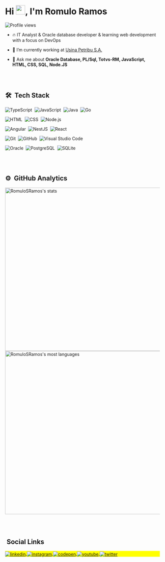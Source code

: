 

<h1 align="left">Hi <img src="https://raw.githubusercontent.com/kaueMarques/kaueMarques/master/hi.gif" width="30px">, I'm Romulo Ramos</h1>
<p align="left"> <img src="https://komarev.com/ghpvc/?username=RomuloSRamos&color=yellow" alt="Profile views" /> </p>

- 🔥 IT Analyst & Oracle database developer & learning web development with a focus on DevOps

- 🔭 I’m currently working at [Usina Petribu S.A.](https://www.petribusa.com.br)

<!--
- 🌱 I’m currently learning ...

- 👨‍💻 All of my projects are available at [... ](https://github.com/RomuloSRamos/RomuloSRamos) -->

<!-- ▶️ I regularly post videos on [youtube.com/....](https://youtube.com/....)-->

- 💬 Ask me about **Oracle Database, PL/Sql, Totvs-RM, JavaScript, HTML, CSS, SQL, Node.JS**
<!--
- ⚡ Fun fact **I also study music.**
I'm a terrible drummer, so I switched to French horn. and now I'm also a terrible horn player. But I'm still learning and one day I'll be playing in the church orchestra.**
-->
<br><br>

## 🛠 &nbsp;Tech Stack


![TypeScript](https://img.shields.io/badge/-TypeScript-05122A?style=flat&logo=TypeScript)&nbsp;
![JavaScript](https://img.shields.io/badge/-JavaScript-05122A?style=flat&logo=javascript)&nbsp;
![Java](https://img.shields.io/badge/-Java-05122A?style=flat&logo=Java)&nbsp;
![Go](https://img.shields.io/badge/-Go-05122A?style=flat&logo=Go)&nbsp;

![HTML](https://img.shields.io/badge/-HTML-05122A?style=flat&logo=HTML5)&nbsp;
![CSS](https://img.shields.io/badge/-CSS-05122A?style=flat&logo=CSS3&logoColor=1572B6)&nbsp;
![Node.js](https://img.shields.io/badge/-Node.js-05122A?style=flat&logo=node.js)&nbsp;

![Angular](https://img.shields.io/badge/-Angular-05122A?style=flat&logo=Angular)&nbsp;
![NestJS](https://img.shields.io/badge/-NestJS-05122A?style=flat&logo=NestJS)&nbsp;
![React](https://img.shields.io/badge/-React-05122A?style=flat&logo=react)&nbsp;

![Git](https://img.shields.io/badge/-Git-05122A?style=flat&logo=git)&nbsp;
![GitHub](https://img.shields.io/badge/-GitHub-05122A?style=flat&logo=github)&nbsp;
![Visual Studio Code](https://img.shields.io/badge/-Visual%20Studio%20Code-05122A?style=flat&logo=visual-studio-code&logoColor=007ACC)&nbsp;

![Oracle](https://img.shields.io/badge/-Oracle-05122A?style=flat&logo=oracle)&nbsp;
![PostgreSQL](https://img.shields.io/badge/-PostgreSQL-05122A?style=flat&logo=postgresql)&nbsp;
![SQLite](https://img.shields.io/badge/-SQLite-05122A?style=flat&logo=sqlite)&nbsp;

<br><br>

## ⚙️ &nbsp;GitHub Analytics

<p align="left">
  <img width="530em" src="https://github-readme-stats.vercel.app/api?username=RomuloSRamos&show_icons=true&theme=vision-friendly-dark" alt="RomuloSRamos's stats"/>
  <img width="530em" src="https://github-readme-stats.vercel.app/api/top-langs/?username=RomuloSRamos&layout=compact&theme=vision-friendly-dark" alt="RomuloSRamos's most languages"/>
</p>

<br><br>

## &nbsp;Social Links

<p align="left" style="background:yellow">
  <a href="https://linkedin.com/in/RomuloSRamos" target="_blank">
    <img align="center" src="https://img.shields.io/badge/-RomuloSRamos-05122A?style=flat&logo=linkedin" alt="linkedin"/>
  </a>
  <a href="https://instagram.com/RomuloSRamos" target="_blank">
    <img align="center" src="https://img.shields.io/badge/-RomuloSRamos-05122A?style=flat&logo=instagram" alt="instagram"/>
  </a>
  <a href="https://codepen.io/RomuloSRamos" target="_blank">
    <img align="center" src="https://img.shields.io/badge/-RomuloSRamos-05122A?style=flat&logo=codepen" alt="codepen"/>
  </a>
  <a href="https://www.youtube.com/user/RomuloSRamos" target="_blank">
    <img align="center" src="https://img.shields.io/badge/-RomuloSRamos-05122A?style=flat&logo=youtube" alt="youtube"/>
  </a>
  <a href="https://twitter.com/RomuloSRamos" target="_blank">
    <img align="center" src="https://img.shields.io/badge/-RomuloSRamos-05122A?style=flat&logo=twitter" alt="twitter"/>
  </a>
</p>

<!--
**RomuloSRamos/RomuloSRamos** is a ✨ _special_ ✨ repository because its `README.md` (this file) appears on your GitHub profile.

Here are some ideas to get you started:

- 🔭 I’m currently working on ...
- 🌱 I’m currently learning ...
- 👯 I’m looking to collaborate on ...
- 🤔 I’m looking for help with ...
- 💬 Ask me about ...
- 📫 How to reach me: ...
- 😄 Pronouns: ...
- ⚡ Fun fact: ...
-->
